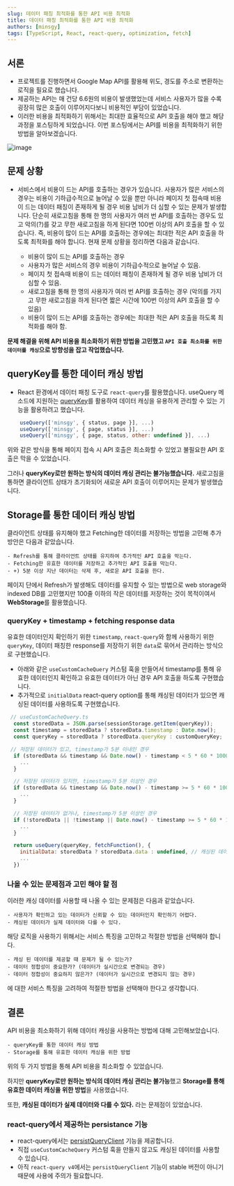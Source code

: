 ```yaml
---
slug: 데이터 패칭 최적화를 통한 API 비용 최적화
title: 데이터 패칭 최적화를 통한 API 비용 최적화
authors: [minsgy]
tags: [TypeScript, React, react-query, optimization, fetch]
---
```


## 서론

- 프로젝트를 진행하면서 Google Map API를 활용해 위도, 경도를 주소로 변환하는 로직을 필요로 했습니다.
- 제공하는 API는 매 건당 6.6원의 비용이 발생했었는데 서비스 사용자가 많을 수록 굉장히 많은 호출이 이루어지다보니 비용적인 부담이 있었습니다.
- 이러한 비용을 최적화하기 위해서는 최대한 효율적으로 API 호출을 해야 했고 해당 과정을 포스팅하게 되었습니다. 이번 포스팅에서는 API를 비용을 최적화하기 위한 방법을 알아보겠습니다.

![image](https://user-images.githubusercontent.com/60251579/230732355-57269939-20f5-4122-8cd0-f5e2ad015d20.png)

## 문제 상황

- 서비스에서 비용이 드는 API를 호출하는 경우가 있습니다. 사용자가 많은 서비스의 경우는 비용이 기하급수적으로 늘어날 수 있을 뿐만 아니라 페이지 첫 접속때 비용이 드는 데이터 패칭이 존재하게 될 경우 비용 남비가 더 심할 수 있는 문제가 발생합니다. 단순히 새로고침을 통해 한 명의 사용자가 여러 번 API를 호출하는 경우도 있고 악의(?)를 갖고 무한 새로고침을 하게 된다면 100번 이상의 API 호출을 할 수 있습니다. 즉, 비용이 많이 드는 API를 호출하는 경우에는 최대한 적은 API 호출을 하도록 최적화를 해야 합니다. 현재 문제 상황을 정리하면 다음과 같습니다.

  - 비용이 많이 드는 API를 호출하는 경우
  - 사용자가 많은 서비스의 경우 비용이 기하급수적으로 늘어날 수 있음.
  - 페이지 첫 접속때 비용이 드는 데이터 패칭이 존재하게 될 경우 비용 남비가 더 심할 수 있음.
  - 새로고침을 통해 한 명의 사용자가 여러 번 API를 호출하는 경우 (악의를 가지고 무한 새로고침을 하게 된다면 짧은 시간에 100번 이상의 API 호출을 할 수 있음)
  - 비용이 많이 드는 API를 호출하는 경우에는 최대한 적은 API 호출을 하도록 최적화를 해야 함.

**문제 해결을 위해 API 비용을 최소화하기 위한 방법을 고민했고 `API 호출 최소화를 위한 데이터를 캐싱`으로 방향성을 잡고 작업했습니다.**

## queryKey를 통한 데이터 캐싱 방법

- React 환경에서 데이터 패칭 도구로 `react-query`를 활용했습니다. useQuery 메소드에 지원하는 [queryKey](https://tanstack.com/query/v4/docs/react/guides/query-keys)를 활용하여 데이터 캐싱을 유용하게 관리할 수 있는 기능을 활용하려고 했습니다.

```jsx
    useQuery(['minsgy', { status, page }], ...)
    useQuery(['minsgy', { page, status }], ...)
    useQuery(['minsgy', { page, status, other: undefined }], ...)
```

위와 같은 방식을 통해 페이지 접속 시 API 호출은 최소화할 수 있었고 불필요한 API 호출은 막을 수 있었습니다.

그러나 **queryKey로만 원하는 방식의 데이터 캐싱 관리는 불가능했습니다.** 새로고침을 통하면 클라이언트 상태가 초기화되어 새로운 API 호출이 이루어지는 문제가 발생했습니다.

## Storage를 통한 데이터 캐싱 방법

클라이언트 상태를 유지해야 했고 Fetching한 데이터를 저장하는 방법을 고민해 추가 방안은 다음과 같았습니다.

    - Refresh를 통해 클라이언트 상태를 유지하여 추가적인 API 호출을 막는다.
    - Fetching한 유효한 데이터를 저장하고 추가적인 API 호출을 막는다.
    - +) 5분 이상 지난 데이터는 삭제 후, 새로운 API 호출을 한다.

페이지 단에서 Refresh가 발생해도 데이터를 유지할 수 있는 방법으로 web storage와 indexed DB를 고민했지만 100줄 이하의 작은 데이터를 저장하는 것이 목적이여서 **WebStorage**를 활용했습니다.

### queryKey + timestamp + fetching response data

유효한 데이터인지 확인하기 위한 `timestamp`, `react-query`와 함께 사용하기 위한 `queryKey`, 데이터 패칭한 response를 저장하기 위한 `data`로 묶어서 관리하는 방식으로 구현했습니다.

- 아래와 같은 `useCustomCacheQuery` 커스텀 훅을 만들어서 timestamp를 통해 유효한 데이터인지 확인하고 유효한 데이터가 아닌 경우 API 호출을 하도록 구현했습니다.
- 추가적으로 `initialData` react-query option를 통해 캐싱된 데이터가 있으면 캐싱된 데이터를 사용하도록 구현했습니다.

```jsx
 // useCustomCacheQuery.ts
  const storedData = JSON.parse(sessionStorage.getItem(queryKey));
  const timestamp = storedData ? storedData.timestamp : Date.now();
  const queryKey = storedData ? storedData.queryKey : customQueryKey;

 // 저장된 데이터가 있고, timestamp가 5분 이내인 경우
  if (storedData && timestamp && Date.now() - timestamp < 5 * 60 * 1000) {
    ...
  }

  // 저장된 데이터가 있지만, timestamp가 5분 이상인 경우
  if (storedData && timestamp && Date.now() - timestamp >= 5 * 60 * 1000) {
    ...
  }

  // 저장된 데이터가 없거나, timestamp가 5분 이상인 경우
  if (!storedData || !timestamp || Date.now() - timestamp >= 5 * 60 * 1000) {
    ...
  }

  return useQuery(queryKey, fetchFunction(), {
    initialData: storedData ? storedData.data : undefined, // 캐싱된 데이터가 있으면 캐싱된 데이터를 사용
    ...
  })
```

### 나올 수 있는 문제점과 고민 해야 할 점

이러한 캐싱 데이터를 사용할 때 나올 수 있는 문제점은 다음과 같았습니다.

    - 사용자가 확인하고 있는 데이터가 신뢰할 수 있는 데이터인지 확인하기 어렵다.
    - 캐싱된 데이터가 실제 데이터와 다를 수 있다.

해당 로직을 사용하기 위해서는 서비스 특징을 고민하고 적절한 방법을 선택해야 합니다.

    - 캐싱 된 데이터를 제공할 때 문제가 될 수 있는가?
    - 데이터 정합성이 중요한가? (데이터가 실시간으로 변경되는 경우)
    - 데이터 정합성이 중요하지 않은가? (데이터가 실시간으로 변경되지 않는 경우)

에 대한 서비스 특징을 고려하여 적절한 방법을 선택해야 한다고 생각합니다.

## 결론

API 비용을 최소화하기 위해 데이터 캐싱을 사용하는 방법에 대해 고민해보았습니다.

    - queryKey를 통한 데이터 캐싱 방법
    - Storage를 통해 유효한 데이터 캐싱을 위한 방법

위의 두 가지 방법을 통해 API 비용을 최소화할 수 있었습니다.

하지만 **queryKey로만 원하는 방식의 데이터 캐싱 관리는 불가능**했고 **Storage를 통해 유효한 데이터 캐싱을 위한 방법**을 사용했습니다.

또한, **캐싱된 데이터가 실제 데이터와 다를 수 있다.** 라는 문제점이 있었습니다.

### react-query에서 제공하는 persistance 기능

- react-query에서는 [persistQueryClient](https://tanstack.com/query/v4/docs/react/plugins/persistQueryClient) 기능을 제공합니다.
- 직접 `useCustomCacheQuery` 커스텀 훅을 만들지 않고도 캐싱된 데이터를 사용할 수 있습니다.
- 아직 `react-query v4`에서는 `persistQueryClient` 기능이 stable 버전이 아니기 때문에 사용에 주의가 필요합니다.
